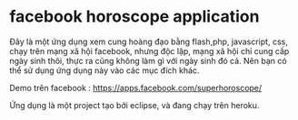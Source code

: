 facebook horoscope application
=================

Đây là một ứng dụng xem cung hoàng đạo bằng flash,php, javascript, css, chạy trên mạng xã hội facebook, nhưng độc lập, mạng xã hội chỉ cung cấp ngày sinh thôi, thực ra cũng không làm gì với ngày sinh đó cả.
Nên bạn có thể sử dụng ứng dụng này vào các mục đích khác.

Demo trên facebook : https://apps.facebook.com/superhoroscope/

Ứng dụng là một project tạo bởi eclipse, và đang chạy trên heroku.
